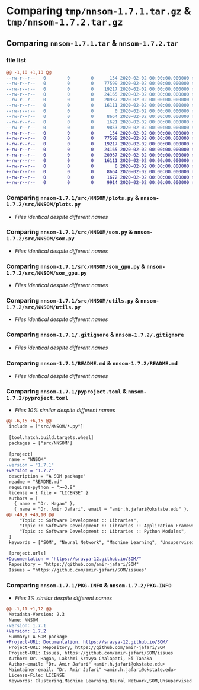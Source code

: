 # Comparing `tmp/nnsom-1.7.1.tar.gz` & `tmp/nnsom-1.7.2.tar.gz`

## Comparing `nnsom-1.7.1.tar` & `nnsom-1.7.2.tar`

### file list

```diff
@@ -1,10 +1,10 @@
--rw-r--r--   0        0        0      154 2020-02-02 00:00:00.000000 nnsom-1.7.1/src/NNSOM/__init__.py
--rw-r--r--   0        0        0    77599 2020-02-02 00:00:00.000000 nnsom-1.7.1/src/NNSOM/plots.py
--rw-r--r--   0        0        0    19217 2020-02-02 00:00:00.000000 nnsom-1.7.1/src/NNSOM/som.py
--rw-r--r--   0        0        0    24165 2020-02-02 00:00:00.000000 nnsom-1.7.1/src/NNSOM/som_gpu.py
--rw-r--r--   0        0        0    20937 2020-02-02 00:00:00.000000 nnsom-1.7.1/src/NNSOM/utils.py
--rw-r--r--   0        0        0    16111 2020-02-02 00:00:00.000000 nnsom-1.7.1/.gitignore
--rw-r--r--   0        0        0        0 2020-02-02 00:00:00.000000 nnsom-1.7.1/LICENSE
--rw-r--r--   0        0        0     8664 2020-02-02 00:00:00.000000 nnsom-1.7.1/README.md
--rw-r--r--   0        0        0     1621 2020-02-02 00:00:00.000000 nnsom-1.7.1/pyproject.toml
--rw-r--r--   0        0        0     9853 2020-02-02 00:00:00.000000 nnsom-1.7.1/PKG-INFO
+-rw-r--r--   0        0        0      154 2020-02-02 00:00:00.000000 nnsom-1.7.2/src/NNSOM/__init__.py
+-rw-r--r--   0        0        0    77599 2020-02-02 00:00:00.000000 nnsom-1.7.2/src/NNSOM/plots.py
+-rw-r--r--   0        0        0    19217 2020-02-02 00:00:00.000000 nnsom-1.7.2/src/NNSOM/som.py
+-rw-r--r--   0        0        0    24165 2020-02-02 00:00:00.000000 nnsom-1.7.2/src/NNSOM/som_gpu.py
+-rw-r--r--   0        0        0    20937 2020-02-02 00:00:00.000000 nnsom-1.7.2/src/NNSOM/utils.py
+-rw-r--r--   0        0        0    16111 2020-02-02 00:00:00.000000 nnsom-1.7.2/.gitignore
+-rw-r--r--   0        0        0        0 2020-02-02 00:00:00.000000 nnsom-1.7.2/LICENSE
+-rw-r--r--   0        0        0     8664 2020-02-02 00:00:00.000000 nnsom-1.7.2/README.md
+-rw-r--r--   0        0        0     1672 2020-02-02 00:00:00.000000 nnsom-1.7.2/pyproject.toml
+-rw-r--r--   0        0        0     9914 2020-02-02 00:00:00.000000 nnsom-1.7.2/PKG-INFO
```

### Comparing `nnsom-1.7.1/src/NNSOM/plots.py` & `nnsom-1.7.2/src/NNSOM/plots.py`

 * *Files identical despite different names*

### Comparing `nnsom-1.7.1/src/NNSOM/som.py` & `nnsom-1.7.2/src/NNSOM/som.py`

 * *Files identical despite different names*

### Comparing `nnsom-1.7.1/src/NNSOM/som_gpu.py` & `nnsom-1.7.2/src/NNSOM/som_gpu.py`

 * *Files identical despite different names*

### Comparing `nnsom-1.7.1/src/NNSOM/utils.py` & `nnsom-1.7.2/src/NNSOM/utils.py`

 * *Files identical despite different names*

### Comparing `nnsom-1.7.1/.gitignore` & `nnsom-1.7.2/.gitignore`

 * *Files identical despite different names*

### Comparing `nnsom-1.7.1/README.md` & `nnsom-1.7.2/README.md`

 * *Files identical despite different names*

### Comparing `nnsom-1.7.1/pyproject.toml` & `nnsom-1.7.2/pyproject.toml`

 * *Files 10% similar despite different names*

```diff
@@ -6,15 +6,15 @@
 include = ["src/NNSOM/*.py"]
 
 [tool.hatch.build.targets.wheel]
 packages = ["src/NNSOM"]
 
 [project]
 name = "NNSOM"
-version = "1.7.1"
+version = "1.7.2"
 description = "A SOM package"
 readme = "README.md"
 requires-python = ">=3.8"
 license = { file = "LICENSE" }
 authors = [
   { name = "Dr. Hagan" },
   { name = "Dr. Amir Jafari", email = "amir.h.jafari@okstate.edu" },
@@ -40,9 +40,10 @@
     "Topic :: Software Development :: Libraries",
     "Topic :: Software Development :: Libraries :: Application Frameworks",
     "Topic :: Software Development :: Libraries :: Python Modules",
 ]
 keywords = ["SOM", "Neural Network", "Machine Learning", "Unsupervised Learning", "Clustering"]
 
 [project.urls]
+Documentation = "https://sravya-12.github.io/SOM/"
 Repository = "https://github.com/amir-jafari/SOM"
 Issues = "https://github.com/amir-jafari/SOM/issues"
```

### Comparing `nnsom-1.7.1/PKG-INFO` & `nnsom-1.7.2/PKG-INFO`

 * *Files 1% similar despite different names*

```diff
@@ -1,11 +1,12 @@
 Metadata-Version: 2.3
 Name: NNSOM
-Version: 1.7.1
+Version: 1.7.2
 Summary: A SOM package
+Project-URL: Documentation, https://sravya-12.github.io/SOM/
 Project-URL: Repository, https://github.com/amir-jafari/SOM
 Project-URL: Issues, https://github.com/amir-jafari/SOM/issues
 Author: Dr. Hagan, Lakshmi Sravya Chalapati, Ei Tanaka
 Author-email: "Dr. Amir Jafari" <amir.h.jafari@okstate.edu>
 Maintainer-email: "Dr. Amir Jafari" <amir.h.jafari@okstate.edu>
 License-File: LICENSE
 Keywords: Clustering,Machine Learning,Neural Network,SOM,Unsupervised Learning
```

